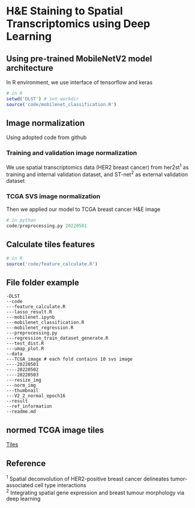 # H&E Staining to Spatial Transcriptomics using Deep Learning

## Using pre-trained MobileNetV2 model architecture

In R environment, we use interface of tensorflow and keras

```R
# in R 
setwd('DLST') # set workdir
source('code/mobilenet_classification.R')
```

## Image normalization

Using adopted code from github

### Training and validation image normalization

We use spatial transcriptomics data (HER2 breast cancer) from her2st<sup>1</sup> as training and internal validation dataset, and ST-net<sup>2</sup> as external validation dataset

### TCGA SVS image normalization

Then we applied our model to TCGA breast cancer H&E image

```python
# in python 
code/preprocessing.py 20220501
```

## Calculate tiles features

```R
# in R
source('code/feature_calculate.R')
```

## File folder example

```
-DLST 
--code  
---feature_calculate.R 
---lasso_result.R  
---mobilenet.ipynb  
---mobilenet_classification.R  
---mobilenet_regression.R  
---preprocessing.py  
---regression_train_dataset_generate.R  
---test_dist.R  
---umap_plot.R 
--data  
---TCGA_image # each fold contains 10 svs image
----20220501 
----20220502
----20220503
---resize_img 
---norm_img 
---thumbnail  
---V2_2_normal_epoch16  
--result  
--ref_information 
--readme.md
```

## normed TCGA image tiles

[Tiles](https://pan.baidu.com/s/1jf_9ckPXsCGwZGybsVfm8A?pwd=zdh5)

## Reference

<sup>1</sup> Spatial deconvolution of HER2-positive breast cancer delineates tumor-associated cell type interactions    
<sup>2</sup> Integrating spatial gene expression and breast tumour morphology via deep learning
